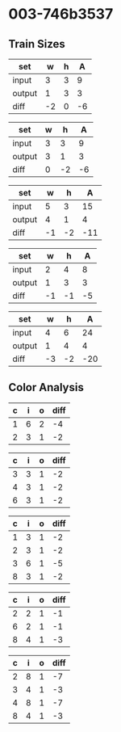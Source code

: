 # 003-746b3537
## Train Sizes

|set|w|h|A|
|---|---|---|---|
|input|3|3|9|
|output|1|3|3|
|diff|-2|0|-6|


|set|w|h|A|
|---|---|---|---|
|input|3|3|9|
|output|3|1|3|
|diff|0|-2|-6|


|set|w|h|A|
|---|---|---|---|
|input|5|3|15|
|output|4|1|4|
|diff|-1|-2|-11|


|set|w|h|A|
|---|---|---|---|
|input|2|4|8|
|output|1|3|3|
|diff|-1|-1|-5|


|set|w|h|A|
|---|---|---|---|
|input|4|6|24|
|output|1|4|4|
|diff|-3|-2|-20|


## Color Analysis

|c|i|o|diff|
|---|---|---|---|
|1|6|2|-4|
|2|3|1|-2|


|c|i|o|diff|
|---|---|---|---|
|3|3|1|-2|
|4|3|1|-2|
|6|3|1|-2|


|c|i|o|diff|
|---|---|---|---|
|1|3|1|-2|
|2|3|1|-2|
|3|6|1|-5|
|8|3|1|-2|


|c|i|o|diff|
|---|---|---|---|
|2|2|1|-1|
|6|2|1|-1|
|8|4|1|-3|


|c|i|o|diff|
|---|---|---|---|
|2|8|1|-7|
|3|4|1|-3|
|4|8|1|-7|
|8|4|1|-3|

